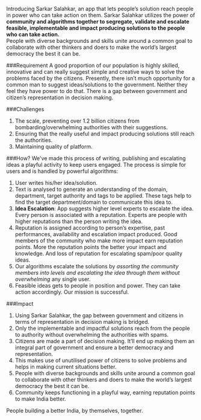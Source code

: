 Introducing Sarkar Salahkar, an app that lets people’s solution reach people in power who can take action on them. Sarkar Salahkar utilizes the power of <b>community and algorithms together to segregate, validate and escalate feasible, implementable and impact producing solutions to the people who can take action.</b><br>
People with diverse backgrounds and skills unite around a common goal to collaborate with other thinkers and doers to make the world’s largest democracy the best it can be.<br>

###Requirement
A good proportion of our population is highly skilled, innovative and can really suggest simple and creative ways to solve the problems faced by the citizens. Presently, there isn’t much opportunity for a common man to suggest ideas/solutions to the government. Neither they feel they have power to do that. There is a gap between government and citizen’s representation in decision making.

###Challenges
1. The scale, preventing over 1.2 billion citizens from bombarding/overwhelming authorities with their suggestions. <br>
2. Ensuring that the really useful and impact producing solutions still reach the authorities. <br>
3. Maintaining quality of platform. <br>

###How?
We've made this process of writing, publishing and escalating ideas a playful activity to keep users engaged. The process is simple for users and is handled by powerful algorithms:

1. User writes his/her idea/solution.
2. Text is analysed to generate an understanding of the domain, department, target authority and tags to be applied. These tags help to find the target department/domain to communicate this idea to.
3. <b>Idea Escalation</b>: App suggests higher level experts to escalate the idea. Every person is associated with a reputation. Experts are people with higher reputations than the person writing the idea.
4. Reputation is assigned according to person’s expertise, past performances, availability and escalation impact produced. Good members of the community who make more impact earn reputation points. More the reputation points the better your impact and knowledge. And loss of reputation for escalating spam/poor quality ideas.<br>
5. Our algorithms escalate the solutions by <i>assorting the community members into levels and escalating the idea through them without overwhelming</i> any single user.<br>
6. Feasible ideas gets to people in position and power. They can take action accordingly. Our mission is successful.

###Impact
1. Using Sarkar Salahkar, the gap between government and citizens in terms of representation in decision making is bridged.<br>
2. Only the implementable and impactful solutions reach from the people to authority without overwhelming the authorities with spams.<br>
3. Citizens are made a part of decision making.  It’ll end up making them an integral part of government and ensure a better democracy and representation. <br>
4. This makes use of unutilised power of citizens to solve problems and helps in making current situations better.<br>
5. People with diverse backgrounds and skills unite around a common goal to collaborate with other thinkers and doers to make the world’s largest democracy the best it can be.<br>
6. Community keeps functioning in a playful way, earning reputation points to make India better.

People building a better India, by themselves, together.